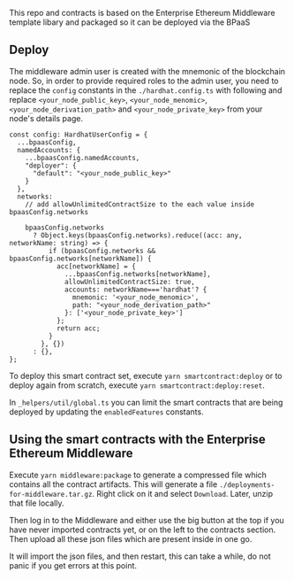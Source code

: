 This repo and contracts is based on the Enterprise Ethereum Middleware template libary and packaged so it can be deployed via the BPaaS

## Deploy

The middleware admin user is created with the mnemonic of the blockchain node. So, in order to provide required roles to the admin user, you need to replace the `config` constants in the `./hardhat.config.ts` with following and replace `<your_node_public_key>`, `<your_node_menomic>`, `<your_node_derivation_path>` and `<your_node_private_key>` from your node's details page.
```
const config: HardhatUserConfig = {
  ...bpaasConfig,
  namedAccounts: {
    ...bpaasConfig.namedAccounts,
    "deployer": {
      "default": "<your_node_public_key>"
    }
  },
  networks:
    // add allowUnlimitedContractSize to the each value inside bpaasConfig.networks

    bpaasConfig.networks
      ? Object.keys(bpaasConfig.networks).reduce((acc: any, networkName: string) => {
          if (bpaasConfig.networks && bpaasConfig.networks[networkName]) {
            acc[networkName] = {
              ...bpaasConfig.networks[networkName],
              allowUnlimitedContractSize: true,
              accounts: networkName==='hardhat'? {
                mnemonic: '<your_node_menomic>',
                path: "<your_node_derivation_path>"
              }: ['<your_node_private_key>']
            };
            return acc;
          }
        }, {})
      : {},
};
```

To deploy this smart contract set, execute `yarn smartcontract:deploy` or to deploy again from scratch, execute `yarn smartcontract:deploy:reset`.

In `_helpers/util/global.ts` you can limit the smart contracts that are being deployed by updating the `enabledFeatures` constants.

## Using the smart contracts with the Enterprise Ethereum Middleware

Execute `yarn middleware:package` to generate a compressed file which contains all the contract artifacts. This will generate a file `./deployments-for-middleware.tar.gz`.
Right click on it and select `Download`. Later, unzip that file locally.

Then log in to the Middleware and either use the big button at the top if you have never imported contracts yet, or on the left to the contracts section. Then upload all these json files which are present inside in one go.

It will import the json files, and then restart, this can take a while, do not panic if you get errors at this point.
